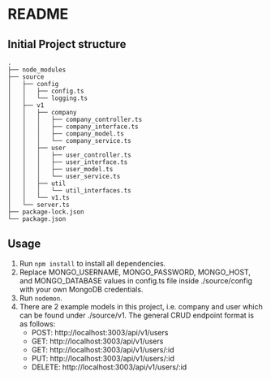 # README

## Initial Project structure
```
.
├── node_modules
├── source
│   ├── config
│   │   ├── config.ts
│   │   └── logging.ts
│   ├── v1
│   │   ├── company
│   │   │   ├── company_controller.ts
│   │   │   ├── company_interface.ts
│   │   │   ├── company_model.ts
│   │   │   └── company_service.ts
│   │   ├── user
│   │   │   ├── user_controller.ts
│   │   │   ├── user_interface.ts
│   │   │   ├── user_model.ts
│   │   │   └── user_service.ts
│   │   ├── util
│   │   │   └── util_interfaces.ts
│   │   └── v1.ts
│   └── server.ts
├── package-lock.json
└── package.json
```

## Usage
1. Run ```npm install``` to install all dependencies.
2. Replace MONGO_USERNAME, MONGO_PASSWORD, MONGO_HOST, and MONGO_DATABASE values in config.ts file inside ./source/config with your own MongoDB credentials.
3. Run ```nodemon```.
4. There are 2 example models in this project, i.e. company and user which can be found under ./source/v1. The general CRUD endpoint format is as follows:
    - POST: http://localhost:3003/api/v1/users
    - GET: http://localhost:3003/api/v1/users
    - GET: http://localhost:3003/api/v1/users/:id
    - PUT: http://localhost:3003/api/v1/users/:id
    - DELETE: http://localhost:3003/api/v1/users/:id
